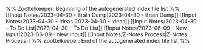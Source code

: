 %% Zoottelkeeper: Beginning of the autogenerated index file list  %%
 [[Input Notes/2023-04-30 - Brain Dump|2023-04-30 - Brain Dump]]
 [[Input Notes/2023-04-30 - Ideas|2023-04-30 - Ideas]]
 [[Input Notes/2023-04-30 - To Do List|2023-04-30 - To Do List]]
 [[Input Notes/2023-06-09 - New Input|2023-06-09 - New Input]]
 [[Input Notes/Z-Notes Process|Z-Notes Process]]
%% Zoottelkeeper: End of the autogenerated index file list  %%
